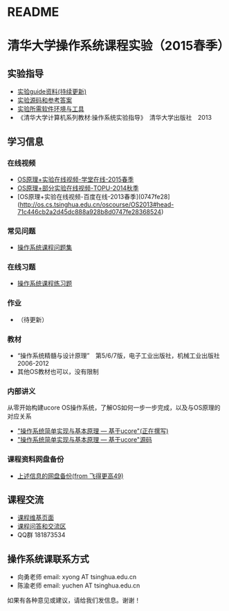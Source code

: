 # README

# 清华大学操作系统课程实验（2015春季）

## 实验指导
 - [实验guide资料(持续更新)](http://objectkuan.gitbooks.io/ucore-docs/)
 - [实验源码和参考答案](https://github.com/chyyuu/ucore_lab)
 - [实验所需软件环境与工具](http://pan.baidu.com/s/1gdePM6J)
 - 《清华大学计算机系列教材:操作系统实验指导》　清华大学出版社　2013

## 学习信息
### 在线视频
 - [OS原理+实验在线视频-学堂在线-2015春季](https://www.xuetangx.com/courses/TsinghuaX/30240243X/2015_T1/about)
 - [OS原理+部分实验在线视频-TOPU-2014秋季](http://www.topu.com/mooc/4100)
 - [OS原理+实验在线视频-百度在线-2013春季](0747fe28](http://os.cs.tsinghua.edu.cn/oscourse/OS2013#head-71c446cb2a2d45dc888a928b8d0747fe28368524)

### 常见问题
 - [操作系统课程问题集](http://xuyongjiande.gitbooks.io/os-qa/)

### 在线习题
 - [操作系统课程练习题](https://www.gitbook.io/book/xuyongjiande/os_exercises)

### 作业
 - （待更新）
 
### 教材
 - “操作系统精髓与设计原理”　第5/6/7版，电子工业出版社，机械工业出版社　2006-2012
 - 其他OS教材也可以，没有限制
 
### 内部讲义
从零开始构建ucore OS操作系统，了解OS如何一步一步完成，以及与OS原理的对应关系

 - ["操作系统简单实现与基本原理 — 基于ucore"(正在撰写)](http://chyyuu.gitbooks.io/ucorebook/)
 - ["操作系统简单实现与基本原理 — 基于ucore"源码](https://github.com/chyyuu/ucorebook_code)

### 课程资料网盘备份
- [上述信息的网盘备份(from 飞得更高49)](http://pan.baidu.com/s/1sjlrZSp)

## 课程交流
- [课程维基页面](http://os.cs.tsinghua.edu.cn/oscourse/OS2015)
- [课程问答和交流区](https://piazza.com/tsinghua.edu.cn/spring2015/30240243x/home)
- QQ群 181873534

## 操作系统课联系方式
- 向勇老师 email: xyong AT tsinghua.edu.cn
- 陈渝老师 email: yuchen AT tsinghua.edu.cn

如果有各种意见或建议，请给我们发信息。谢谢！
